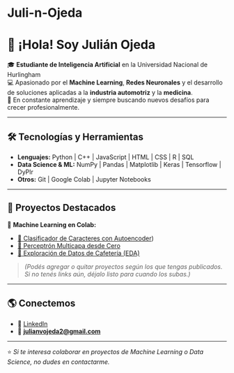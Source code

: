 # Juli-n-Ojeda


# 👋 ¡Hola! Soy Julián Ojeda  

🎓 **Estudiante de Inteligencia Artificial** en la Universidad Nacional de Hurlingham  
💻 Apasionado por el **Machine Learning**, **Redes Neuronales** y el desarrollo de soluciones aplicadas a la **industria automotriz** y la **medicina**.  
🚀 En constante aprendizaje y siempre buscando nuevos desafíos para crecer profesionalmente.  

---

## 🛠️ Tecnologías y Herramientas
- **Lenguajes:** Python | C++ | JavaScript | HTML | CSS  | R | SQL
- **Data Science & ML:** NumPy | Pandas | Matplotlib | Keras | Tensorflow | DyPlr
- **Otros:** Git | Google Colab | Jupyter Notebooks  

---

## 📂 Proyectos Destacados
🔗 **Machine Learning en Colab:**  
- [🔗 Clasificador de Caracteres con Autoencoder](https://colab.research.google.com/drive/1FbJB7C1-k1yMlkmvflEz1e8KUqZkZPid))  
- [🔗 Perceptrón Multicapa desde Cero](https://colab.research.google.com/drive/1RY7CoMT3FrIyp-Yt4L3vyLJqpax_1i2Q#scrollTo=kg5YGhKSDwdx)
- [🔗 Exploración de Datos de Cafetería (EDA)](https://colab.research.google.com/...)  

> *(Podés agregar o quitar proyectos según los que tengas publicados. Si no tenés links aún, déjalo listo para cuando los subas.)*

---


## 🌎 Conectemos
- 💼 [LinkedIn](www.linkedin.com/in/julianvalentinoojeda)
- 📧 **julianvojeda2@gmail.com**

---

⭐ *Si te interesa colaborar en proyectos de Machine Learning o Data Science, no dudes en contactarme.*
